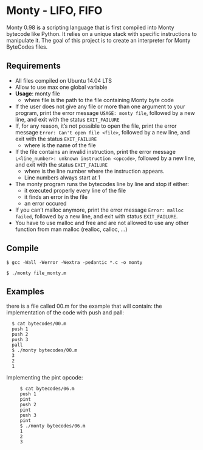 # Monty - LIFO, FIFO

Monty 0.98 is a scripting language that is first compiled into Monty bytecode like Python. It relies on a unique stack with specific instructions to manipulate it. The goal of this project is to create an interpreter for Monty ByteCodes files.

## Requirements

- All files compiled on Ubuntu 14.04 LTS
- Allow to use max one global variable
- **Usage**: monty file
  - where file is the path to the file containing Monty byte code
- If the user does not give any file or more than one argument to your program, print the error message ```USAGE: monty file```, followed by a new line, and exit with the status ```EXIT_FAILURE```
- If, for any reason, it’s not possible to open the file, print the error message ```Error: Can't open file <file>```, followed by a new line, and exit with the status ```EXIT_FAILURE```
   - where <file> is the name of the file
- If the file contains an invalid instruction, print the error message ```L<line_number>: unknown instruction <opcode>```, followed by a new line, and exit with the status ```EXIT_FAILURE```
   - where is the line number where the instruction appears.
   - Line numbers always start at 1
- The monty program runs the bytecodes line by line and stop if either:
   - it executed properly every line of the file
   - it finds an error in the file
   - an error occured
- If you can’t malloc anymore, print the error message ```Error: malloc failed```, followed by a new line, and exit with status ```EXIT_FAILURE```.
- You have to use malloc and free and are not allowed to use any other function from man malloc (realloc, calloc, …)

## Compile
```$ gcc -Wall -Werror -Wextra -pedantic *.c -o monty```

```$ ./monty file_monty.m```

## Examples
there is a file called 00.m for the example that will contain:
the implementation of the code with push and pall:

      $ cat bytecodes/00.m 
      push 1
      push 2
      push 3
      pall
      $ ./monty bytecodes/00.m 
      3
      2
      1
Implementing the pint opcode:

	     $ cat bytecodes/06.m 
	     push 1
	     pint
	     push 2
	     pint
	     push 3
	     pint
	     $ ./monty bytecodes/06.m 
	     1
	     2
	     3
